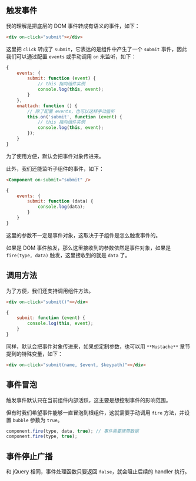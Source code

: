 ## 触发事件

我的理解是把底层的 DOM 事件转成有语义的事件，如下：

```html
<div on-click="submit"></div>
```

这里把 `click` 转成了 `submit`，它表达的是组件中产生了一个 `submit` 事件，因此我们可以通过配置 `events` 或手动调用 `on` 来监听，如下：


```javascript
{
    events: {
        submit: function (event) {
            // this 指向组件实例
            console.log(this, event);
        }
    },
    onattach: function () {
        // 除了配置 events，也可以这样手动监听
        this.on('submit', function (event) {
            // this 指向组件实例
            console.log(this, event);
        });
    }
}

```

为了使用方便，默认会把事件对象传进来。

此外，我们还能监听子组件的事件，如下：

```html
<Component on-submit="submit" />
```

```javascript
{
    events: {
        submit: function (data) {
            console.log(data);
        }
    }
}
```

这里的参数不一定是事件对象，这取决于子组件是怎么触发事件的。

如果是 DOM 事件触发，那么这里接收到的参数依然是事件对象，如果是 `fire(type, data)` 触发，这里接收到的就是 `data` 了。

## 调用方法

为了方便，我们还支持调用组件方法。

```html
<div on-click="submit()"></div>
```

```javascript
{
    submit: function (event) {
        console.log(this, event);
    }
}
```

同样，默认会把事件对象传进来，如果想定制参数，也可以用 `**Mustache**` 章节提到的特殊变量，如下：

```html
<div on-click="submit(name, $event, $keypath)"></div>
```

## 事件冒泡

触发事件默认只在当前组件内部活跃，这主要是想控制事件的影响范围。

但有时我们希望事件能够一直冒泡到根组件，这就需要手动调用 `fire` 方法，并设置 `bubble` 参数为 `true`。

```javascript
component.fire(type, data, true); // 事件需要携带数据
component.fire(type, true);
```

## 事件停止广播

和 jQuery 相同，事件处理函数只要返回 `false`，就会阻止后续的 handler 执行。